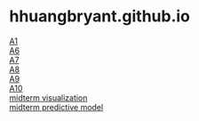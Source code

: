 # hhuangbryant.github.io

[A1](assi1.html)
<br>[A6](Assignment6.html)
<br>[A7](function.html)
<br>[A8](assignment8.html)
<br>[A9](Assignment9.html)
<br>[A10](A10.html)
<br>[midterm visualization](Mpart1.html) 
<br>[midterm predictive model](Mpart2.html)
